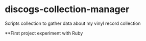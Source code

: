 # discogs-collection-manager
Scripts collection to gather data about my vinyl record collection

**First project experiment with Ruby
